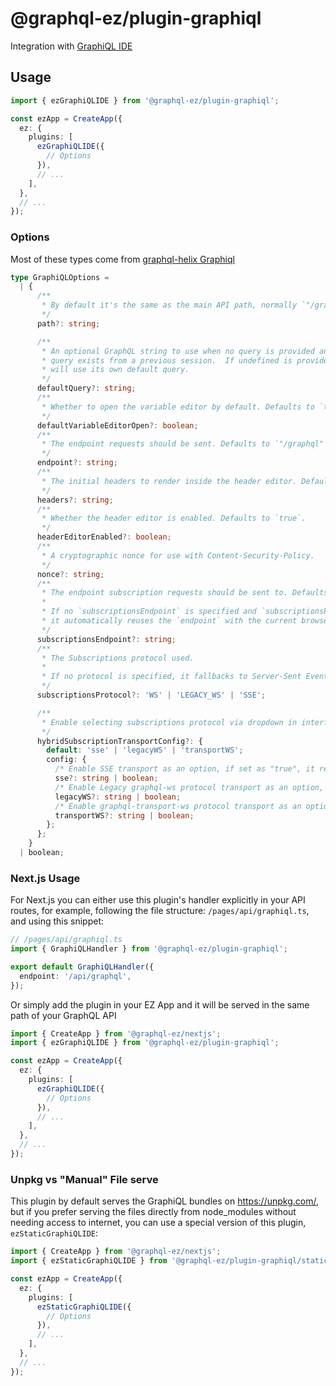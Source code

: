 # @graphql-ez/plugin-graphiql

Integration with [GraphiQL IDE](https://github.com/graphql/graphiql)

## Usage

```ts
import { ezGraphiQLIDE } from '@graphql-ez/plugin-graphiql';

const ezApp = CreateApp({
  ez: {
    plugins: [
      ezGraphiQLIDE({
        // Options
      }),
      // ...
    ],
  },
  // ...
});
```

### Options

Most of these types come from [graphql-helix Graphiql](https://github.com/contrawork/graphql-helix/blob/master/packages/core/lib/types.ts)

```ts
type GraphiQLOptions =
  | {
      /**
       * By default it's the same as the main API path, normally `"/graphql"` or `"/api/graphql"`
       */
      path?: string;

      /**
       * An optional GraphQL string to use when no query is provided and no stored
       * query exists from a previous session.  If undefined is provided, GraphiQL
       * will use its own default query.
       */
      defaultQuery?: string;
      /**
       * Whether to open the variable editor by default. Defaults to `true`.
       */
      defaultVariableEditorOpen?: boolean;
      /**
       * The endpoint requests should be sent. Defaults to `"/graphql"`.
       */
      endpoint?: string;
      /**
       * The initial headers to render inside the header editor. Defaults to `"{}"`.
       */
      headers?: string;
      /**
       * Whether the header editor is enabled. Defaults to `true`.
       */
      headerEditorEnabled?: boolean;
      /**
       * A cryptographic nonce for use with Content-Security-Policy.
       */
      nonce?: string;
      /**
       * The endpoint subscription requests should be sent to. Defaults to the value of the `endpoint` parameter.
       *
       * If no `subscriptionsEndpoint` is specified and `subscriptionsProtocol` is set to **"WS"** or **"LEGACY_WS"**,
       * it automatically reuses the `endpoint` with the current browser window URL with the protocol "ws://" or "wss://"
       */
      subscriptionsEndpoint?: string;
      /**
       * The Subscriptions protocol used.
       *
       * If no protocol is specified, it fallbacks to Server-Sent Events aka **"SSE"**
       */
      subscriptionsProtocol?: 'WS' | 'LEGACY_WS' | 'SSE';

      /**
       * Enable selecting subscriptions protocol via dropdown in interface
       */
      hybridSubscriptionTransportConfig?: {
        default: 'sse' | 'legacyWS' | 'transportWS';
        config: {
          /* Enable SSE transport as an option, if set as "true", it re-uses `endpoint` */
          sse?: string | boolean;
          /* Enable Legacy graphql-ws protocol transport as an option, if set as "true", re-uses `endpoint` with "ws:" or "wss:" protocol */
          legacyWS?: string | boolean;
          /* Enable graphql-transport-ws protocol transport as an option, if set as "true" re-uses `endpoint` with "ws:" or "wss:" protocol */
          transportWS?: string | boolean;
        };
      };
    }
  | boolean;
```

### Next.js Usage

For Next.js you can either use this plugin's handler explicitly in your API routes,
for example, following the file structure: `/pages/api/graphiql.ts`, and using this snippet:

```ts
// /pages/api/graphiql.ts
import { GraphiQLHandler } from '@graphql-ez/plugin-graphiql';

export default GraphiQLHandler({
  endpoint: '/api/graphql',
});
```

Or simply add the plugin in your EZ App and it will be served in the same path of your GraphQL API

```ts
import { CreateApp } from '@graphql-ez/nextjs';
import { ezGraphiQLIDE } from '@graphql-ez/plugin-graphiql';

const ezApp = CreateApp({
  ez: {
    plugins: [
      ezGraphiQLIDE({
        // Options
      }),
      // ...
    ],
  },
  // ...
});
```

### Unpkg vs "Manual" File serve

This plugin by default serves the GraphiQL bundles on https://unpkg.com/, but if you prefer serving the files directly from node_modules without needing access to internet, you can use a special version of this plugin, `ezStaticGraphiQLIDE`:

```ts
import { CreateApp } from '@graphql-ez/nextjs';
import { ezStaticGraphiQLIDE } from '@graphql-ez/plugin-graphiql/static';

const ezApp = CreateApp({
  ez: {
    plugins: [
      ezStaticGraphiQLIDE({
        // Options
      }),
      // ...
    ],
  },
  // ...
});
```
